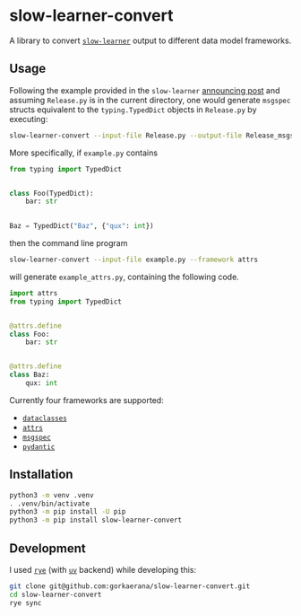 # slow-learner-convert
A library to convert [`slow-learner`](https://github.com/nj-vs-vh/slow-learner) output to different data model frameworks.

## Usage
Following the example provided in the `slow-learner` [announcing post](https://nj-vs-vh.name/project/slow-learner) and assuming `Release.py` is in the current directory, one would generate `msgspec` structs equivalent to the `typing.TypedDict` objects in `Release.py` by executing:

```bash
slow-learner-convert --input-file Release.py --output-file Release_msgspec.py --framework msgspec
```

More specifically, if `example.py` contains

```python
from typing import TypedDict


class Foo(TypedDict):
    bar: str
	

Baz = TypedDict("Baz", {"qux": int})
```

then the command line program

```bash
slow-learner-convert --input-file example.py --framework attrs
```

will generate `example_attrs.py`, containing the following code.

```python
import attrs
from typing import TypedDict


@attrs.define
class Foo:
    bar: str


@attrs.define
class Baz:
    qux: int
```

Currently four frameworks are supported:
- [`dataclasses`](https://docs.python.org/3/library/dataclasses.html)
- [`attrs`](https://www.attrs.org/en/stable/index.html)
- [`msgspec`](https://jcristharif.com/msgspec/)
- [`pydantic`](https://docs.pydantic.dev/latest/)

## Installation
```bash
python3 -m venv .venv
. .venv/bin/activate
python3 -m pip install -U pip
python3 -m pip install slow-learner-convert
```

## Development
I used [`rye`](https://rye-up.com/) (with [`uv`](https://github.com/astral-sh/uv) backend) while developing this:
```bash
git clone git@github.com:gorkaerana/slow-learner-convert.git
cd slow-learner-convert
rye sync
```
